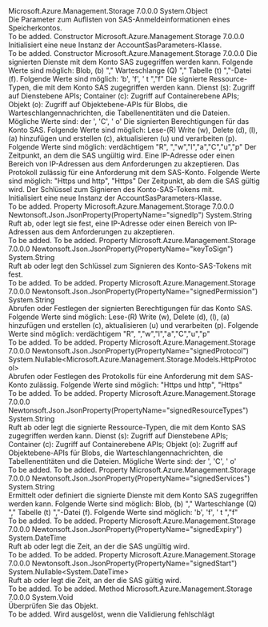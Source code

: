 <Type Name="AccountSasParameters" FullName="Microsoft.Azure.Management.Storage.Models.AccountSasParameters">
  <TypeSignature Language="C#" Value="public class AccountSasParameters" />
  <TypeSignature Language="ILAsm" Value=".class public auto ansi beforefieldinit AccountSasParameters extends System.Object" />
  <TypeSignature Language="DocId" Value="T:Microsoft.Azure.Management.Storage.Models.AccountSasParameters" />
  <TypeSignature Language="VB.NET" Value="Public Class AccountSasParameters" />
  <TypeSignature Language="F#" Value="type AccountSasParameters = class" />
  <AssemblyInfo>
    <AssemblyName>Microsoft.Azure.Management.Storage</AssemblyName>
    <AssemblyVersion>7.0.0.0</AssemblyVersion>
  </AssemblyInfo>
  <Base>
    <BaseTypeName>System.Object</BaseTypeName>
  </Base>
  <Interfaces />
  <Docs>
    <summary>
            Die Parameter zum Auflisten von SAS-Anmeldeinformationen eines Speicherkontos.
            </summary>
    <remarks>To be added.</remarks>
  </Docs>
  <Members>
    <Member MemberName=".ctor">
      <MemberSignature Language="C#" Value="public AccountSasParameters ();" />
      <MemberSignature Language="ILAsm" Value=".method public hidebysig specialname rtspecialname instance void .ctor() cil managed" />
      <MemberSignature Language="DocId" Value="M:Microsoft.Azure.Management.Storage.Models.AccountSasParameters.#ctor" />
      <MemberSignature Language="VB.NET" Value="Public Sub New ()" />
      <MemberType>Constructor</MemberType>
      <AssemblyInfo>
        <AssemblyName>Microsoft.Azure.Management.Storage</AssemblyName>
        <AssemblyVersion>7.0.0.0</AssemblyVersion>
      </AssemblyInfo>
      <Parameters />
      <Docs>
        <summary>
            Initialisiert eine neue Instanz der AccountSasParameters-Klasse.
            </summary>
        <remarks>To be added.</remarks>
      </Docs>
    </Member>
    <Member MemberName=".ctor">
      <MemberSignature Language="C#" Value="public AccountSasParameters (string services, string resourceTypes, string permissions, DateTime sharedAccessExpiryTime, string iPAddressOrRange = null, Nullable&lt;Microsoft.Azure.Management.Storage.Models.HttpProtocol&gt; protocols = null, Nullable&lt;DateTime&gt; sharedAccessStartTime = null, string keyToSign = null);" />
      <MemberSignature Language="ILAsm" Value=".method public hidebysig specialname rtspecialname instance void .ctor(string services, string resourceTypes, string permissions, valuetype System.DateTime sharedAccessExpiryTime, string iPAddressOrRange, valuetype System.Nullable`1&lt;valuetype Microsoft.Azure.Management.Storage.Models.HttpProtocol&gt; protocols, valuetype System.Nullable`1&lt;valuetype System.DateTime&gt; sharedAccessStartTime, string keyToSign) cil managed" />
      <MemberSignature Language="DocId" Value="M:Microsoft.Azure.Management.Storage.Models.AccountSasParameters.#ctor(System.String,System.String,System.String,System.DateTime,System.String,System.Nullable{Microsoft.Azure.Management.Storage.Models.HttpProtocol},System.Nullable{System.DateTime},System.String)" />
      <MemberSignature Language="VB.NET" Value="Public Sub New (services As String, resourceTypes As String, permissions As String, sharedAccessExpiryTime As DateTime, Optional iPAddressOrRange As String = null, Optional protocols As Nullable(Of HttpProtocol) = null, Optional sharedAccessStartTime As Nullable(Of DateTime) = null, Optional keyToSign As String = null)" />
      <MemberSignature Language="F#" Value="new Microsoft.Azure.Management.Storage.Models.AccountSasParameters : string * string * string * DateTime * string * Nullable&lt;Microsoft.Azure.Management.Storage.Models.HttpProtocol&gt; * Nullable&lt;DateTime&gt; * string -&gt; Microsoft.Azure.Management.Storage.Models.AccountSasParameters" Usage="new Microsoft.Azure.Management.Storage.Models.AccountSasParameters (services, resourceTypes, permissions, sharedAccessExpiryTime, iPAddressOrRange, protocols, sharedAccessStartTime, keyToSign)" />
      <MemberType>Constructor</MemberType>
      <AssemblyInfo>
        <AssemblyName>Microsoft.Azure.Management.Storage</AssemblyName>
        <AssemblyVersion>7.0.0.0</AssemblyVersion>
      </AssemblyInfo>
      <Parameters>
        <Parameter Name="services" Type="System.String" />
        <Parameter Name="resourceTypes" Type="System.String" />
        <Parameter Name="permissions" Type="System.String" />
        <Parameter Name="sharedAccessExpiryTime" Type="System.DateTime" />
        <Parameter Name="iPAddressOrRange" Type="System.String" />
        <Parameter Name="protocols" Type="System.Nullable&lt;Microsoft.Azure.Management.Storage.Models.HttpProtocol&gt;" />
        <Parameter Name="sharedAccessStartTime" Type="System.Nullable&lt;System.DateTime&gt;" />
        <Parameter Name="keyToSign" Type="System.String" />
      </Parameters>
      <Docs>
        <param name="services">Die signierten Dienste mit dem Konto SAS zugegriffen werden kann. Folgende Werte sind möglich: Blob, (b) "," Warteschlange (Q) "," Tabelle (t) ","-Datei (f). Folgende Werte sind möglich: 'b', 'f', ' t ","f"</param>
        <param name="resourceTypes">Die signierte Ressource-Typen, die mit dem Konto SAS zugegriffen werden kann. Dienst (s): Zugriff auf Dienstebene APIs; Container (c): Zugriff auf Containerebene APIs; Objekt (o): Zugriff auf Objektebene-APIs für Blobs, die Warteschlangennachrichten, die Tabellenentitäten und die Dateien. Mögliche Werte sind: der ', 'C', ' o'</param>
        <param name="permissions">Die signierten Berechtigungen für das Konto SAS. Folgende Werte sind möglich: Lese-(R) Write (w), Delete (d), (l), (a) hinzufügen und erstellen (c), aktualisieren (u) und verarbeiten (p). Folgende Werte sind möglich: verdächtigem "R", ","w","l","a","C","u","p"</param>
        <param name="sharedAccessExpiryTime">Der Zeitpunkt, an dem die SAS ungültig wird.</param>
        <param name="iPAddressOrRange">Eine IP-Adresse oder einen Bereich von IP-Adressen aus dem Anforderungen zu akzeptieren.</param>
        <param name="protocols">Das Protokoll zulässig für eine Anforderung mit dem SAS-Konto. Folgende Werte sind möglich: "Https und http", "Https"</param>
        <param name="sharedAccessStartTime">Der Zeitpunkt, ab dem die SAS gültig wird.</param>
        <param name="keyToSign">Der Schlüssel zum Signieren des Konto-SAS-Tokens mit.</param>
        <summary>
            Initialisiert eine neue Instanz der AccountSasParameters-Klasse.
            </summary>
        <remarks>To be added.</remarks>
      </Docs>
    </Member>
    <Member MemberName="IPAddressOrRange">
      <MemberSignature Language="C#" Value="public string IPAddressOrRange { get; set; }" />
      <MemberSignature Language="ILAsm" Value=".property instance string IPAddressOrRange" />
      <MemberSignature Language="DocId" Value="P:Microsoft.Azure.Management.Storage.Models.AccountSasParameters.IPAddressOrRange" />
      <MemberSignature Language="VB.NET" Value="Public Property IPAddressOrRange As String" />
      <MemberSignature Language="F#" Value="member this.IPAddressOrRange : string with get, set" Usage="Microsoft.Azure.Management.Storage.Models.AccountSasParameters.IPAddressOrRange" />
      <MemberType>Property</MemberType>
      <AssemblyInfo>
        <AssemblyName>Microsoft.Azure.Management.Storage</AssemblyName>
        <AssemblyVersion>7.0.0.0</AssemblyVersion>
      </AssemblyInfo>
      <Attributes>
        <Attribute>
          <AttributeName>Newtonsoft.Json.JsonProperty(PropertyName="signedIp")</AttributeName>
        </Attribute>
      </Attributes>
      <ReturnValue>
        <ReturnType>System.String</ReturnType>
      </ReturnValue>
      <Docs>
        <summary>
            Ruft ab, oder legt sie fest, eine IP-Adresse oder einen Bereich von IP-Adressen aus dem Anforderungen zu akzeptieren.
            </summary>
        <value>To be added.</value>
        <remarks>To be added.</remarks>
      </Docs>
    </Member>
    <Member MemberName="KeyToSign">
      <MemberSignature Language="C#" Value="public string KeyToSign { get; set; }" />
      <MemberSignature Language="ILAsm" Value=".property instance string KeyToSign" />
      <MemberSignature Language="DocId" Value="P:Microsoft.Azure.Management.Storage.Models.AccountSasParameters.KeyToSign" />
      <MemberSignature Language="VB.NET" Value="Public Property KeyToSign As String" />
      <MemberSignature Language="F#" Value="member this.KeyToSign : string with get, set" Usage="Microsoft.Azure.Management.Storage.Models.AccountSasParameters.KeyToSign" />
      <MemberType>Property</MemberType>
      <AssemblyInfo>
        <AssemblyName>Microsoft.Azure.Management.Storage</AssemblyName>
        <AssemblyVersion>7.0.0.0</AssemblyVersion>
      </AssemblyInfo>
      <Attributes>
        <Attribute>
          <AttributeName>Newtonsoft.Json.JsonProperty(PropertyName="keyToSign")</AttributeName>
        </Attribute>
      </Attributes>
      <ReturnValue>
        <ReturnType>System.String</ReturnType>
      </ReturnValue>
      <Docs>
        <summary>
            Ruft ab oder legt den Schlüssel zum Signieren des Konto-SAS-Tokens mit fest.
            </summary>
        <value>To be added.</value>
        <remarks>To be added.</remarks>
      </Docs>
    </Member>
    <Member MemberName="Permissions">
      <MemberSignature Language="C#" Value="public string Permissions { get; set; }" />
      <MemberSignature Language="ILAsm" Value=".property instance string Permissions" />
      <MemberSignature Language="DocId" Value="P:Microsoft.Azure.Management.Storage.Models.AccountSasParameters.Permissions" />
      <MemberSignature Language="VB.NET" Value="Public Property Permissions As String" />
      <MemberSignature Language="F#" Value="member this.Permissions : string with get, set" Usage="Microsoft.Azure.Management.Storage.Models.AccountSasParameters.Permissions" />
      <MemberType>Property</MemberType>
      <AssemblyInfo>
        <AssemblyName>Microsoft.Azure.Management.Storage</AssemblyName>
        <AssemblyVersion>7.0.0.0</AssemblyVersion>
      </AssemblyInfo>
      <Attributes>
        <Attribute>
          <AttributeName>Newtonsoft.Json.JsonProperty(PropertyName="signedPermission")</AttributeName>
        </Attribute>
      </Attributes>
      <ReturnValue>
        <ReturnType>System.String</ReturnType>
      </ReturnValue>
      <Docs>
        <summary>
            Abrufen oder Festlegen der signierten Berechtigungen für das Konto SAS. Folgende Werte sind möglich: Lese-(R) Write (w), Delete (d), (l), (a) hinzufügen und erstellen (c), aktualisieren (u) und verarbeiten (p). Folgende Werte sind möglich: verdächtigem "R", ","w","l","a","C","u","p"
            </summary>
        <value>To be added.</value>
        <remarks>To be added.</remarks>
      </Docs>
    </Member>
    <Member MemberName="Protocols">
      <MemberSignature Language="C#" Value="public Nullable&lt;Microsoft.Azure.Management.Storage.Models.HttpProtocol&gt; Protocols { get; set; }" />
      <MemberSignature Language="ILAsm" Value=".property instance valuetype System.Nullable`1&lt;valuetype Microsoft.Azure.Management.Storage.Models.HttpProtocol&gt; Protocols" />
      <MemberSignature Language="DocId" Value="P:Microsoft.Azure.Management.Storage.Models.AccountSasParameters.Protocols" />
      <MemberSignature Language="VB.NET" Value="Public Property Protocols As Nullable(Of HttpProtocol)" />
      <MemberSignature Language="F#" Value="member this.Protocols : Nullable&lt;Microsoft.Azure.Management.Storage.Models.HttpProtocol&gt; with get, set" Usage="Microsoft.Azure.Management.Storage.Models.AccountSasParameters.Protocols" />
      <MemberType>Property</MemberType>
      <AssemblyInfo>
        <AssemblyName>Microsoft.Azure.Management.Storage</AssemblyName>
        <AssemblyVersion>7.0.0.0</AssemblyVersion>
      </AssemblyInfo>
      <Attributes>
        <Attribute>
          <AttributeName>Newtonsoft.Json.JsonProperty(PropertyName="signedProtocol")</AttributeName>
        </Attribute>
      </Attributes>
      <ReturnValue>
        <ReturnType>System.Nullable&lt;Microsoft.Azure.Management.Storage.Models.HttpProtocol&gt;</ReturnType>
      </ReturnValue>
      <Docs>
        <summary>
            Abrufen oder Festlegen des Protokolls für eine Anforderung mit dem SAS-Konto zulässig. Folgende Werte sind möglich: "Https und http", "Https"
            </summary>
        <value>To be added.</value>
        <remarks>To be added.</remarks>
      </Docs>
    </Member>
    <Member MemberName="ResourceTypes">
      <MemberSignature Language="C#" Value="public string ResourceTypes { get; set; }" />
      <MemberSignature Language="ILAsm" Value=".property instance string ResourceTypes" />
      <MemberSignature Language="DocId" Value="P:Microsoft.Azure.Management.Storage.Models.AccountSasParameters.ResourceTypes" />
      <MemberSignature Language="VB.NET" Value="Public Property ResourceTypes As String" />
      <MemberSignature Language="F#" Value="member this.ResourceTypes : string with get, set" Usage="Microsoft.Azure.Management.Storage.Models.AccountSasParameters.ResourceTypes" />
      <MemberType>Property</MemberType>
      <AssemblyInfo>
        <AssemblyName>Microsoft.Azure.Management.Storage</AssemblyName>
        <AssemblyVersion>7.0.0.0</AssemblyVersion>
      </AssemblyInfo>
      <Attributes>
        <Attribute>
          <AttributeName>Newtonsoft.Json.JsonProperty(PropertyName="signedResourceTypes")</AttributeName>
        </Attribute>
      </Attributes>
      <ReturnValue>
        <ReturnType>System.String</ReturnType>
      </ReturnValue>
      <Docs>
        <summary>
            Ruft ab oder legt die signierte Ressource-Typen, die mit dem Konto SAS zugegriffen werden kann. Dienst (s): Zugriff auf Dienstebene APIs; Container (c): Zugriff auf Containerebene APIs; Objekt (o): Zugriff auf Objektebene-APIs für Blobs, die Warteschlangennachrichten, die Tabellenentitäten und die Dateien. Mögliche Werte sind: der ', 'C', ' o'
            </summary>
        <value>To be added.</value>
        <remarks>To be added.</remarks>
      </Docs>
    </Member>
    <Member MemberName="Services">
      <MemberSignature Language="C#" Value="public string Services { get; set; }" />
      <MemberSignature Language="ILAsm" Value=".property instance string Services" />
      <MemberSignature Language="DocId" Value="P:Microsoft.Azure.Management.Storage.Models.AccountSasParameters.Services" />
      <MemberSignature Language="VB.NET" Value="Public Property Services As String" />
      <MemberSignature Language="F#" Value="member this.Services : string with get, set" Usage="Microsoft.Azure.Management.Storage.Models.AccountSasParameters.Services" />
      <MemberType>Property</MemberType>
      <AssemblyInfo>
        <AssemblyName>Microsoft.Azure.Management.Storage</AssemblyName>
        <AssemblyVersion>7.0.0.0</AssemblyVersion>
      </AssemblyInfo>
      <Attributes>
        <Attribute>
          <AttributeName>Newtonsoft.Json.JsonProperty(PropertyName="signedServices")</AttributeName>
        </Attribute>
      </Attributes>
      <ReturnValue>
        <ReturnType>System.String</ReturnType>
      </ReturnValue>
      <Docs>
        <summary>
            Ermittelt oder definiert die signierte Dienste mit dem Konto SAS zugegriffen werden kann.
            Folgende Werte sind möglich: Blob, (b) "," Warteschlange (Q) "," Tabelle (t) ","-Datei (f).
            Folgende Werte sind möglich: 'b', 'f', ' t ","f"
            </summary>
        <value>To be added.</value>
        <remarks>To be added.</remarks>
      </Docs>
    </Member>
    <Member MemberName="SharedAccessExpiryTime">
      <MemberSignature Language="C#" Value="public DateTime SharedAccessExpiryTime { get; set; }" />
      <MemberSignature Language="ILAsm" Value=".property instance valuetype System.DateTime SharedAccessExpiryTime" />
      <MemberSignature Language="DocId" Value="P:Microsoft.Azure.Management.Storage.Models.AccountSasParameters.SharedAccessExpiryTime" />
      <MemberSignature Language="VB.NET" Value="Public Property SharedAccessExpiryTime As DateTime" />
      <MemberSignature Language="F#" Value="member this.SharedAccessExpiryTime : DateTime with get, set" Usage="Microsoft.Azure.Management.Storage.Models.AccountSasParameters.SharedAccessExpiryTime" />
      <MemberType>Property</MemberType>
      <AssemblyInfo>
        <AssemblyName>Microsoft.Azure.Management.Storage</AssemblyName>
        <AssemblyVersion>7.0.0.0</AssemblyVersion>
      </AssemblyInfo>
      <Attributes>
        <Attribute>
          <AttributeName>Newtonsoft.Json.JsonProperty(PropertyName="signedExpiry")</AttributeName>
        </Attribute>
      </Attributes>
      <ReturnValue>
        <ReturnType>System.DateTime</ReturnType>
      </ReturnValue>
      <Docs>
        <summary>
            Ruft ab oder legt die Zeit, an der die SAS ungültig wird.
            </summary>
        <value>To be added.</value>
        <remarks>To be added.</remarks>
      </Docs>
    </Member>
    <Member MemberName="SharedAccessStartTime">
      <MemberSignature Language="C#" Value="public Nullable&lt;DateTime&gt; SharedAccessStartTime { get; set; }" />
      <MemberSignature Language="ILAsm" Value=".property instance valuetype System.Nullable`1&lt;valuetype System.DateTime&gt; SharedAccessStartTime" />
      <MemberSignature Language="DocId" Value="P:Microsoft.Azure.Management.Storage.Models.AccountSasParameters.SharedAccessStartTime" />
      <MemberSignature Language="VB.NET" Value="Public Property SharedAccessStartTime As Nullable(Of DateTime)" />
      <MemberSignature Language="F#" Value="member this.SharedAccessStartTime : Nullable&lt;DateTime&gt; with get, set" Usage="Microsoft.Azure.Management.Storage.Models.AccountSasParameters.SharedAccessStartTime" />
      <MemberType>Property</MemberType>
      <AssemblyInfo>
        <AssemblyName>Microsoft.Azure.Management.Storage</AssemblyName>
        <AssemblyVersion>7.0.0.0</AssemblyVersion>
      </AssemblyInfo>
      <Attributes>
        <Attribute>
          <AttributeName>Newtonsoft.Json.JsonProperty(PropertyName="signedStart")</AttributeName>
        </Attribute>
      </Attributes>
      <ReturnValue>
        <ReturnType>System.Nullable&lt;System.DateTime&gt;</ReturnType>
      </ReturnValue>
      <Docs>
        <summary>
            Ruft ab oder legt die Zeit, an der die SAS gültig wird.
            </summary>
        <value>To be added.</value>
        <remarks>To be added.</remarks>
      </Docs>
    </Member>
    <Member MemberName="Validate">
      <MemberSignature Language="C#" Value="public virtual void Validate ();" />
      <MemberSignature Language="ILAsm" Value=".method public hidebysig newslot virtual instance void Validate() cil managed" />
      <MemberSignature Language="DocId" Value="M:Microsoft.Azure.Management.Storage.Models.AccountSasParameters.Validate" />
      <MemberSignature Language="VB.NET" Value="Public Overridable Sub Validate ()" />
      <MemberSignature Language="F#" Value="abstract member Validate : unit -&gt; unit&#xA;override this.Validate : unit -&gt; unit" Usage="accountSasParameters.Validate " />
      <MemberType>Method</MemberType>
      <AssemblyInfo>
        <AssemblyName>Microsoft.Azure.Management.Storage</AssemblyName>
        <AssemblyVersion>7.0.0.0</AssemblyVersion>
      </AssemblyInfo>
      <ReturnValue>
        <ReturnType>System.Void</ReturnType>
      </ReturnValue>
      <Parameters />
      <Docs>
        <summary>
            Überprüfen Sie das Objekt.
            </summary>
        <remarks>To be added.</remarks>
        <exception cref="T:Microsoft.Rest.ValidationException">
            Wird ausgelöst, wenn die Validierung fehlschlägt
            </exception>
      </Docs>
    </Member>
  </Members>
</Type>